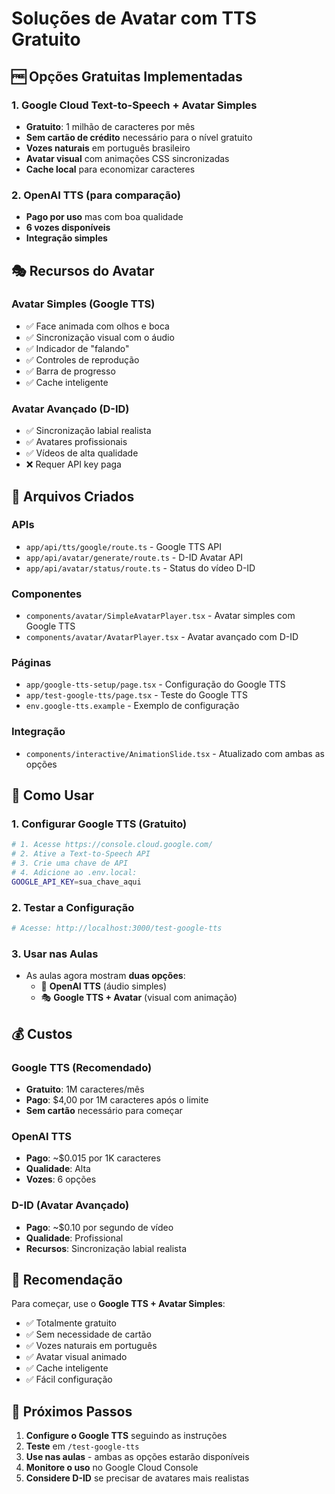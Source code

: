 # Soluções de Avatar com TTS Gratuito

## 🆓 Opções Gratuitas Implementadas

### 1. Google Cloud Text-to-Speech + Avatar Simples
- **Gratuito**: 1 milhão de caracteres por mês
- **Sem cartão de crédito** necessário para o nível gratuito
- **Vozes naturais** em português brasileiro
- **Avatar visual** com animações CSS sincronizadas
- **Cache local** para economizar caracteres

### 2. OpenAI TTS (para comparação)
- **Pago por uso** mas com boa qualidade
- **6 vozes disponíveis**
- **Integração simples**

## 🎭 Recursos do Avatar

### Avatar Simples (Google TTS)
- ✅ Face animada com olhos e boca
- ✅ Sincronização visual com o áudio
- ✅ Indicador de "falando"
- ✅ Controles de reprodução
- ✅ Barra de progresso
- ✅ Cache inteligente

### Avatar Avançado (D-ID)
- ✅ Sincronização labial realista
- ✅ Avatares profissionais
- ✅ Vídeos de alta qualidade
- ❌ Requer API key paga

## 📁 Arquivos Criados

### APIs
- `app/api/tts/google/route.ts` - Google TTS API
- `app/api/avatar/generate/route.ts` - D-ID Avatar API
- `app/api/avatar/status/route.ts` - Status do vídeo D-ID

### Componentes
- `components/avatar/SimpleAvatarPlayer.tsx` - Avatar simples com Google TTS
- `components/avatar/AvatarPlayer.tsx` - Avatar avançado com D-ID

### Páginas
- `app/google-tts-setup/page.tsx` - Configuração do Google TTS
- `app/test-google-tts/page.tsx` - Teste do Google TTS
- `env.google-tts.example` - Exemplo de configuração

### Integração
- `components/interactive/AnimationSlide.tsx` - Atualizado com ambas as opções

## 🚀 Como Usar

### 1. Configurar Google TTS (Gratuito)
```bash
# 1. Acesse https://console.cloud.google.com/
# 2. Ative a Text-to-Speech API
# 3. Crie uma chave de API
# 4. Adicione ao .env.local:
GOOGLE_API_KEY=sua_chave_aqui
```

### 2. Testar a Configuração
```bash
# Acesse: http://localhost:3000/test-google-tts
```

### 3. Usar nas Aulas
- As aulas agora mostram **duas opções**:
  - 🎤 **OpenAI TTS** (áudio simples)
  - 🎭 **Google TTS + Avatar** (visual com animação)

## 💰 Custos

### Google TTS (Recomendado)
- **Gratuito**: 1M caracteres/mês
- **Pago**: $4,00 por 1M caracteres após o limite
- **Sem cartão** necessário para começar

### OpenAI TTS
- **Pago**: ~$0.015 por 1K caracteres
- **Qualidade**: Alta
- **Vozes**: 6 opções

### D-ID (Avatar Avançado)
- **Pago**: ~$0.10 por segundo de vídeo
- **Qualidade**: Profissional
- **Recursos**: Sincronização labial realista

## 🎯 Recomendação

Para começar, use o **Google TTS + Avatar Simples**:
- ✅ Totalmente gratuito
- ✅ Sem necessidade de cartão
- ✅ Vozes naturais em português
- ✅ Avatar visual animado
- ✅ Cache inteligente
- ✅ Fácil configuração

## 🔧 Próximos Passos

1. **Configure o Google TTS** seguindo as instruções
2. **Teste** em `/test-google-tts`
3. **Use nas aulas** - ambas as opções estarão disponíveis
4. **Monitore o uso** no Google Cloud Console
5. **Considere D-ID** se precisar de avatares mais realistas
